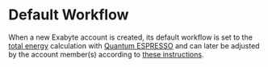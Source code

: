 # Default Workflow

When a new Exabyte account is created, its default workflow is set to the [total energy](/properties/properties.md) calculation with [Quantum ESPRESSO](/applications/modeling/quantum-espresso.md) and can later be adjusted by the account member(s) according to [these instructions](actions/set-default.md). 
